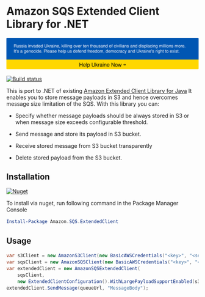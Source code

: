 Amazon SQS Extended Client Library for .NET
===========================================

[![Stand With Ukraine](https://raw.githubusercontent.com/vshymanskyy/StandWithUkraine/main/banner2-direct.svg)](https://vshymanskyy.github.io/StandWithUkraine)

[![Build status](https://github.com/raol/amazon-sqs-net-extended-client-lib/actions/workflows/dotnet-core-desktop.yml/badge.svg)](https://github.com/raol/amazon-sqs-net-extended-client-lib/actions)

This is port to .NET of existing [Amazon Extended Client Library for Java](https://github.com/awslabs/amazon-sqs-java-extended-client-lib)
It enables you to store message payloads in S3 and hence overcomes message size limitation of the SQS.
With this library you can:

* Specify whether message payloads should be always stored in S3 or when message size exceeds configurable threshold.

* Send message and store its payload in S3 bucket.

* Receive stored message from S3 bucket transparently

* Delete stored payload from the S3 bucket.

## Installation

[![Nuget](https://img.shields.io/nuget/v/Amazon.SQS.ExtendedClient.svg?style=flat)](https://www.nuget.org/packages/Amazon.SQS.ExtendedClient/)

To install via nuget, run following command in the Package Manager Console
```PowerShell
Install-Package Amazon.SQS.ExtendedClient
```

## Usage

```csharp
var s3Client = new AmazonS3Client(new BasicAWSCredentials("<key>", "<secret>"), "<region>");
var sqsClient = new AmazonSQSClient(new BasicAWSCredentials("<key>", "<secret>"), "<region>");
var extendedClient = new AmazonSQSExtendedClient(
    sqsClient, 
    new ExtendedClientConfiguration().WithLargePayloadSupportEnabled(s3Client, "<s3bucketname>"));
extendedClient.SendMessage(queueUrl, "MessageBody");
```

